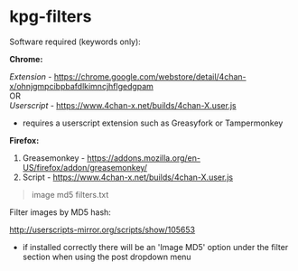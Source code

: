 # kpg-filters

Software required (keywords only):

<b>Chrome:</b>

  <i>Extension</i> - https://chrome.google.com/webstore/detail/4chan-x/ohnjgmpcibpbafdlkimncjhflgedgpam
<br>
  OR
</br>
  <i>Userscript</i> - https://www.4chan-x.net/builds/4chan-X.user.js
  * requires a userscript extension such as Greasyfork or Tampermonkey
     
<b>Firefox:</b>

1. Greasemonkey - https://addons.mozilla.org/en-US/firefox/addon/greasemonkey/
2. Script - https://www.4chan-x.net/builds/4chan-X.user.js

>image md5 filters.txt

Filter images by MD5 hash:

http://userscripts-mirror.org/scripts/show/105653
  * if installed correctly there will be an 'Image MD5' option under the filter section when using the post dropdown menu
